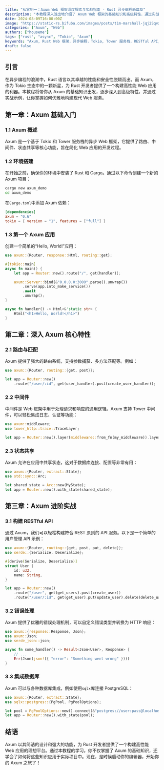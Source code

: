 ```yaml
---
title: "从零到一：Axum Web 框架深度探索与实战指南 - Rust 异步编程新篇章"
description: "本教程深入浅出地介绍了 Axum Web 框架的基础知识和高级特性，通过实战示例，帮助 Rust 开发者快速掌握构建高性能 Web 应用的技能。从环境搭建到 RESTful API 的实现，再到错误处理和数据库集成，本指南将带你一步步成为 Axum 的高手。"
date: 2024-08-09T16:00:00Z
image: "https://static-rs.bifuba.com/images/posts/tim-marshall-jqj2SqvxMVY-unsplash.jpg"
categories: ["Axum", "Web"]
authors: ["houseme"]
tags: ["rust", "async", "Tokio", "Axum"]
keywords: "Axum, Rust Web 框架，异步编程，Tokio, Tower 服务栈，RESTful API, 中间件，状态共享，错误处理，数据库集成"
draft: false
---
```


## 引言

在异步编程的浪潮中，Rust 语言以其卓越的性能和安全性脱颖而出。而 Axum，作为 Tokio 生态中的一颗新星，为 Rust 开发者提供了一个构建高性能 Web 应用的利器。本教程将带你从 Axum 的基础知识出发，逐步深入到高级特性，并通过实战示例，让你掌握如何优雅地构建现代 Web 服务。

## 第一章：Axum 基础入门

### 1.1 Axum 概述

Axum 是一个基于 Tokio 和 Tower 服务栈的异步 Web 框架，它提供了路由、中间件、状态共享等核心功能，旨在简化 Web 应用的开发过程。

### 1.2 环境搭建

在开始之前，确保你的环境中安装了 Rust 和 Cargo。通过以下命令创建一个新的 Axum 项目：

```bash
cargo new axum_demo
cd axum_demo
```

在`Cargo.toml`中添加 Axum 依赖：

```toml
[dependencies]
axum = "0.6"
tokio = { version = "1", features = ["full"] }
```

### 1.3 第一个 Axum 应用

创建一个简单的“Hello, World!”应用：

```rust
use axum::{Router, response::Html, routing::get};

#[tokio::main]
async fn main() {
    let app = Router::new().route("/", get(handler));

    axum::Server::bind(&"0.0.0.0:3000".parse().unwrap())
        .serve(app.into_make_service())
        .await
        .unwrap();
}

async fn handler() -> Html<&'static str> {
    Html("<h1>Hello, World!</h1>")
}
```

## 第二章：深入 Axum 核心特性

### 2.1 路由与匹配

Axum 提供了强大的路由系统，支持参数捕获、多方法匹配等。例如：

```rust
use axum::{Router, routing::{get, post}};

let app = Router::new()
    .route("/user/:id", get(user_handler).post(create_user_handler));
```

### 2.2 中间件

中间件是 Web 框架中用于处理请求和响应的通用逻辑。Axum 支持 Tower 中间件，可以轻松集成日志、认证等功能：

```rust
use axum::middleware;
use tower_http::trace::TraceLayer;

let app = Router::new().layer(middleware::from_fn(my_middleware)).layer(TraceLayer::new_for_http());
```

### 2.3 状态共享

Axum 允许在应用中共享状态，这对于数据库连接、配置等非常有用：

```rust
use axum::{Router, extract::State};
use std::sync::Arc;

let shared_state = Arc::new(MyState);
let app = Router::new().with_state(shared_state);
```

## 第三章：Axum 进阶实战

### 3.1 构建 RESTful API

通过 Axum，我们可以轻松构建符合 REST 原则的 API 服务。以下是一个简单的用户管理 API 示例：

```rust
use axum::{Router, routing::{get, post, put, delete}};
use serde::{Serialize, Deserialize};

#[derive(Serialize, Deserialize)]
struct User {
    id: u32,
    name: String,
}

let app = Router::new()
    .route("/user", get(get_users).post(create_user))
    .route("/user/:id", get(get_user).put(update_user).delete(delete_user));
```

### 3.2 错误处理

Axum 提供了优雅的错误处理机制，可以自定义错误类型并转换为 HTTP 响应：

```rust
use axum::{response::Response, Json};
use axum::Json;
use serde_json::json;

async fn some_handler() -> Result<Json<User>, Response> {
    // ...
    Err(Json(json!({ "error": "Something went wrong" })))
}
```

### 3.3 集成数据库

Axum 可以与各种数据库集成，例如使用`sqlx`库连接 PostgreSQL：

```rust
use axum::{Router, extract::State};
use sqlx::postgres::{PgPool, PgPoolOptions};

let pool = PgPoolOptions::new().connect(&"postgres://user:pass@localhost/db").await.unwrap();
let app = Router::new().with_state(pool);
```

## 结语

Axum 以其简洁的设计和强大的功能，为 Rust 开发者提供了一个构建高性能 Web 应用的理想平台。通过本教程的学习，你不仅掌握了 Axum 的基础知识，还学会了如何将这些知识应用于实际项目中。现在，是时候启动你的编辑器，开始你的 Axum 之旅了！
